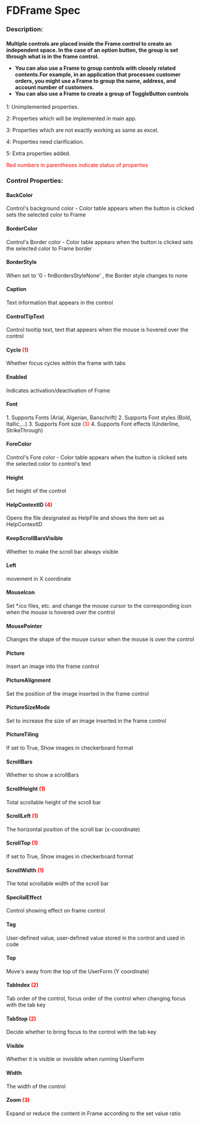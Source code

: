 # FDFrame Spec

<h3><b>Description:</b></h3>
<h4>Multiple controls are placed inside the Frame control to create an independent space.
In the case of an option button, the group is set through what is in the frame control.
	<ul>
    <li>You can also use a Frame to group controls with closely related contents.For example, in an application that processes customer orders, you might use a Frame to group the name, address, and account number of customers.</li>
    <li>You can also use a Frame to create a group of ToggleButton controls</li>
    </ul>
</h4>

<span>1: Unimplemented properties.</span>

<span>2: Properties which will be implemented in main app.</span>

<span>3: Properties which are not exactly working as same as excel.</span>

<span>4: Properties need clarification.</span>

<span>5: Extra properties added.</span>

<span style='color:red'>Red numbers in parentheses indicate status of properties</span>

<h3><b>Control Properties:</b></h3>

<h4>BackColor </h4>
<span>Control's background color - Color table appears when the button is clicked sets the selected color to Frame</span>

<h4>BorderColor</h4>
<span>Control's Border color - Color table appears when the button is clicked sets the selected color to Frame border</span>

<h4>BorderStyle </h4>
<span>When set to '0 - fmBordersStyleNone' , the Border style changes to none</span>

<h4>Caption </h4>
<span>Text information that appears in the control</span>

<h4>ControlTipText</h4>
<span>Control tooltip text, text that appears when the mouse is hovered over the control</span>

<h4>Cycle <span style='color:red'>(1)</span></h4>
<span>Whether focus cycles within the frame with tabs</span>

<h4>Enabled</h4>
<span>Indicates activation/deactivation of Frame</span>

<h4>Font</h4>
<span>1. Supports Fonts (Arial, Algerian, Banschrift)
2. Supports Font styles (Bold, Itallic,...)
3. Supports Font size <span style='color:red'>(3)</span>
4. Supports Font effects (Underline, StrikeThrough)</span>

<h4>ForeColor</h4>
<span>Control's Fore color - Color table appears when the button is clicked sets the selected color to control's text</span>

<h4>Height</h4>
<span>Set height of the control </span>

<h4>HelpContextID <span style='color:red'>(4)</span></h4>
<span> Opens the file designated as HelpFile and shows the item set as HelpContextID</span>

<h4>KeepScrollBarsVisible</h4>
<span>Whether to make the scroll bar always visible</span>

<h4>Left</h4>
<span>movement in X coordinate</span>

<h4>MouseIcon</h4>
<span>Set *.ico files, etc. and change the mouse cursor to the corresponding icon when the mouse is hovered over the control</span>

<h4>MousePointer</h4>
<span>Changes the shape of the mouse cursor when the mouse is over the control </span>

<h4>Picture</h4>
<span>Insert an image into the frame control</span>

<h4>PictureAlignment</h4>
<span>Set the position of the image inserted in the frame control</span>

<h4>PictureSizeMode</h4>
<span>Set to increase the size of an image inserted in the frame control</span>

<h4>PictureTiling</h4>
<span>If set to True, Show images in checkerboard format</span>

<h4>ScrollBars</h4>
<span>Whether to show a scrollBars</span>

<h4>ScrollHeight <span style='color:red'>(1)</span></h4>
<span>Total scrollable height of the scroll bar</span>

<h4>ScrollLeft <span style='color:red'>(1)</span></h4>
<span>The horizontal position of the scroll bar (x-coordinate)</span>

<h4>ScrollTop <span style='color:red'>(1)</span></h4>
<span>If set to True, Show images in checkerboard format</span>

<h4>ScrollWidth <span style='color:red'>(1)</span></h4>
<span>The total scrollable width of the scroll bar</span>

<h4>SpecilalEffect</h4>
<span>Control showing effect on frame control</span>

<h4>Tag </h4>
<span>User-defined value, user-defined value stored in the control and used in code </span>

<h4>Top</h4>
<span>Move's away from the top of the UserForm (Y coordinate)</span>

<h4>TabIndex <span style='color:red'>(2)</span></h4>
<span>Tab order of the control, focus order of the control when changing focus with the tab key</span>

<h4>TabStop <span style='color:red'>(2)</span></h4>
<span>Decide whether to bring focus to the control with the tab key </span>

<h4>Visible</h4>
<span>Whether it is visible or invisible when running UserForm</span>

<h4>Width </h4>
<span>The width of the control</span>

<h4>Zoom <span style='color:red'>(3)</span> </h4>
<span>Expand or reduce the content in Frame according to the set value ratio</span>
